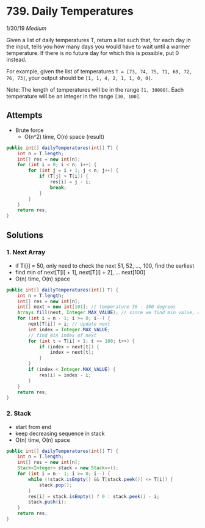 # 739. Daily Temperatures
1/30/19
*Medium*

Given a list of daily temperatures T, return a list such that, for each day in the input, tells you how many days you would have to wait until a warmer temperature. If there is no future day for which this is possible, put 0 instead.

For example, given the list of temperatures `T = [73, 74, 75, 71, 69, 72, 76, 73]`, your output should be `[1, 1, 4, 2, 1, 1, 0, 0]`.

Note: The length of temperatures will be in the range `[1, 30000]`. Each temperature will be an integer in the range `[30, 100]`.

## Attempts
- Brute force
  - O(n^2) time, O(n) space (result)
```Java
public int[] dailyTemperatures(int[] T) {
    int n = T.length;
    int[] res = new int[n];
    for (int i = 0; i < n; i++) {
        for (int j = i + 1; j < n; j++) {
            if (T[j] > T[i]) {
                res[i] = j - i;
                break;
            }
        }
    }
    return res;
}
```

## Solutions
### 1. Next Array
- if Ti[i] = 50, only need to check the next 51, 52, ..., 100, find the earliest
- find min of next[T[i] + 1], next[T[i] + 2], ... next[100]
- O(n) time, O(n) space
```Java
public int[] dailyTemperatures(int[] T) {
    int n = T.length;
    int[] res = new int[n];
    int[] next = new int[101]; // temperature 30 - 100 degrees
    Arrays.fill(next, Integer.MAX_VALUE); // since we find min value, we fill it with max first
    for (int i = n - 1; i >= 0; i--) {
        next[T[i]] = i; // update next
        int index = Integer.MAX_VALUE;
        // find min index of next
        for (int t = T[i] + 1; t <= 100; t++) {
            if (index > next[t]) {
                index = next[t];
            }
        }
        if (index < Integer.MAX_VALUE) {
            res[i] = index - i;
        }
    }
    return res;
}
```

### 2. Stack
- start from end
- keep decreasing sequence in stack
- O(n) time, O(n) space
```Java
public int[] dailyTemperatures(int[] T) {
    int n = T.length;
    int[] res = new int[n];
    Stack<Integer> stack = new Stack<>();
    for (int i = n - 1; i >= 0; i--) {
        while (!stack.isEmpty() && T[stack.peek()] <= T[i]) {
            stack.pop();
        }
        res[i] = stack.isEmpty() ? 0 : stack.peek() - i;
        stack.push(i);
    }
    return res;
}
```
